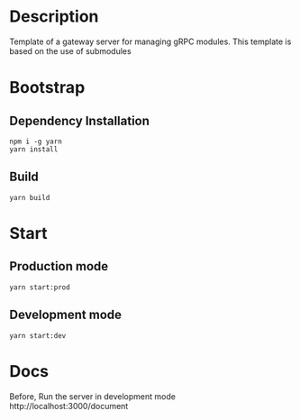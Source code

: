 # Description

Template of a gateway server for managing gRPC modules.
This template is based on the use of submodules

# Bootstrap

## Dependency Installation

```
npm i -g yarn
yarn install
```

## Build

```
yarn build
```

# Start

## Production mode

```
yarn start:prod
```

## Development mode

```
yarn start:dev
```

# Docs

Before, Run the server in development mode<br>
http://localhost:3000/document
